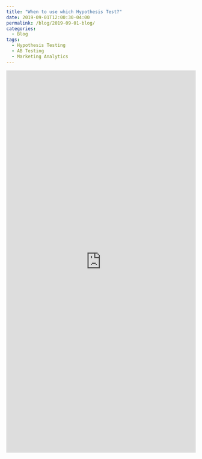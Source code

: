 ```yaml
---
title: "When to use which Hypothesis Test?"
date: 2019-09-01T12:00:30-04:00
permalink: /blog/2019-09-01-blog/
categories:
  - Blog
tags:
  - Hypothesis Testing
  - AB Testing
  - Marketing Analytics
---
```


<iframe src="https://www.linkedin.com/embed/feed/update/urn:li:share:6580877440648794112" height="1018" width="504" frameborder="0" allowfullscreen="" title="Embedded post"></iframe>
